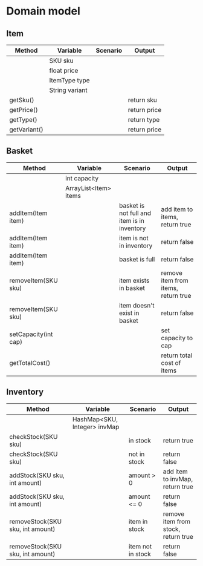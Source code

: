 # Domain model

## Item

| Method       | Variable       | Scenario | Output                 |
| ------------ | -------------- | -------- | ---------------------- |
|              | SKU sku        |          |                        |
|              | float price    |          |                        |
|              | ItemType type  |          |                        |
|              | String variant |          |                        |
| getSku()     |                |          | return sku             |
| getPrice()   |                |          | return price           |
| getType()    |                |          | return type            |
| getVariant() |                |          | return price           |

## Basket

| Method               | Variable               | Scenario                                    | Output                              |
| -------------------- | ---------------------- | ------------------------------------------- | ----------------------------------- |
|                      | int capacity           |                                             |                                     |
|                      | ArrayList\<Item> items |                                             |                                     |
| addItem(Item item)   |                        | basket is not full and item is in inventory | add item to items, return true      |
| addItem(Item item)   |                        | item is not in inventory                    | return false                        |
| addItem(Item item)   |                        | basket is full                              | return false                        |
| removeItem(SKU sku)  |                        | item exists in basket                       | remove item from items, return true |
| removeItem(SKU sku)  |                        | item doesn't exist in basket                | return false                        |
| setCapacity(int cap) |                        |                                             | set capacity to cap                 |
| getTotalCost()       |                        |                                             | return total cost of items          |

## Inventory

| Method                           | Variable                     | Scenario          | Output                              |
| -------------------------------- | ---------------------------- | ----------------- | ----------------------------------- |
|                                  | HashMap<SKU, Integer> invMap |                   |                                     |
| checkStock(SKU sku)              |                              | in stock          | return true                         |
| checkStock(SKU sku)              |                              | not in stock      | return false                        |
| addStock(SKU sku, int amount)    |                              | amount > 0        | add item to invMap, return true     |
| addStock(SKU sku, int amount)    |                              | amount <= 0       | return false                        |
| removeStock(SKU sku, int amount) |                              | item in stock     | remove item from stock, return true |
| removeStock(SKU sku, int amount) |                              | item not in stock | return false                        |